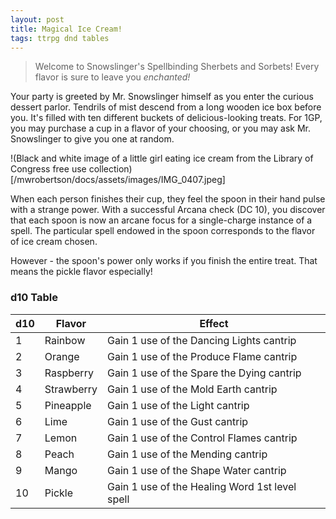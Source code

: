 ```yaml
---
layout: post
title: Magical Ice Cream!
tags: ttrpg dnd tables
---
```


> Welcome to Snowslinger's Spellbinding Sherbets and Sorbets! Every flavor is sure to leave you _enchanted!_

Your party is greeted by Mr. Snowslinger himself as you enter the curious dessert parlor. Tendrils of mist descend from a long wooden ice box before you. It's filled with ten different buckets of delicious-looking treats. For 1GP, you may purchase a cup in a flavor of your choosing, or you may ask Mr. Snowslinger to give you one at random. 

!(Black and white image of a little girl eating ice cream from the Library of Congress free use collection)[/mwrobertson/docs/assets/images/IMG_0407.jpeg]

When each person finishes their cup, they feel the spoon in their hand pulse with a strange power. With a successful Arcana check (DC 10), you discover that each spoon is now an arcane focus for a single-charge instance of a spell. The particular spell endowed in the spoon corresponds to the flavor of ice cream chosen.

However - the spoon's power only works if you finish the entire treat. That means the pickle flavor especially!

### d10 Table

| d10 | Flavor     | Effect                                         |
|-----|------------|------------------------------------------------|
| 1   | Rainbow    | Gain 1 use of the Dancing Lights cantrip       |
| 2   | Orange     | Gain 1 use of the Produce Flame cantrip        |
| 3   | Raspberry  | Gain 1 use of the Spare the Dying cantrip      |
| 4   | Strawberry | Gain 1 use of the Mold Earth cantrip           |
| 5   | Pineapple  | Gain 1 use of the Light cantrip                |
| 6   | Lime       | Gain 1 use of the Gust cantrip                 |
| 7   | Lemon      | Gain 1 use of the Control Flames cantrip       |
| 8   | Peach      | Gain 1 use of the Mending cantrip              |
| 9   | Mango      | Gain 1 use of the Shape Water cantrip          |
| 10  | Pickle     | Gain 1 use of the Healing Word 1st level spell |
